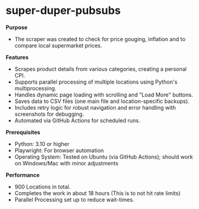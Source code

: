 # super-duper-pubsubs
**Purpose**
- The scraper was created to check for price gouging, inflation and to compare local supermarket prices. 

**Features**
- Scrapes product details from various categories, creating a personal CPI. 
- Supports parallel processing of multiple locations using Python's multiprocessing.
- Handles dynamic page loading with scrolling and "Load More" buttons.
- Saves data to CSV files (one main file and location-specific backups).
- Includes retry logic for robust navigation and error handling with screenshots for debugging.
- Automated via GitHub Actions for scheduled runs.

**Prerequisites**
- Python: 3.10 or higher
- Playwright: For browser automation
- Operating System: Tested on Ubuntu (via GitHub Actions); should work on Windows/Mac with minor adjustments

**Performance**
- 900 Locations in total.
- Completes the work in about 18 hours (This is to not hit rate limits)
- Parallel Processing set up to reduce wait-times.
